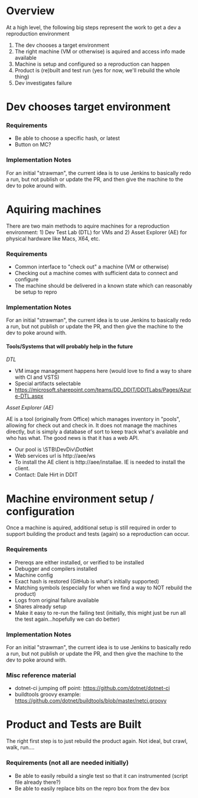 # Overview
At a high level, the following big steps represent the work to get a dev a reproduction environment
1. The dev chooses a target environment
1. The right machine (VM or otherwise) is aquired and access info made available
1. Machine is setup and configured so a reproduction can happen
1. Product is (re)built and test run  (yes for now, we'll rebuild the whole thing)
1. Dev investigates failure

# Dev chooses target environment

### Requirements
- Be able to choose a specific hash, or latest
- Button on MC?  

### Implementation Notes
For an initial "strawman", the current idea is to use Jenkins to basically redo a run, but not publish or update the PR, and then give the machine to the dev to poke around with.


# Aquiring machines
There are two main methods to aquire machines for a reproduction environment: 1) Dev Test Lab (DTL) for VMs and 2) Asset Explorer (AE) for physical hardware like Macs, X64, etc.

### Requirements
- Common interface to "check out" a machine (VM or otherwise)
- Checking out a machine comes with sufficient data to connect and configure
- The machine should be delivered in a known state which can reasonably be setup to repro

### Implementation Notes
For an initial "strawman", the current idea is to use Jenkins to basically redo a run, but not publish or update the PR, and then give the machine to the dev to poke around with.

#### Tools/Systems that will probably help in the future
*DTL*
- VM image management happens here (would love to find a way to share with CI and VSTS)
- Special artifacts selectable
- https://microsoft.sharepoint.com/teams/DD_DDIT/DDITLabs/Pages/Azure-DTL.aspx

*Asset Explorer (AE)*

AE is a tool (originally from Office) which manages inventory in "pools", allowing for check out and check in.  It does not manage the machines directly, but is simply a database of sort to keep track what's available and who has what.  The good news is that it has a web API.

- Our pool is \STB\DevDiv\DotNet
- Web services url is http://aee/ws
- To install the AE client is http://aee/installae.  IE is needed to install the client.
- Contact: Dale Hirt in DDIT

# Machine environment setup / configuration
Once a machine is aquired, additional setup is still required in order to support building the product and tests (again) so a reproduction can occur.

### Requirements
- Prereqs are either installed, or verified to be installed
- Debugger and compilers installed
- Machine config 
- Exact hash is restored (GitHub is what's initially supported)
- Matching symbols (especially for when we find a way to NOT rebuild the product)
- Logs from original failure available
- Shares already setup
- Make it easy to re-run the failing test  (initially, this might just be run all the test again...hopefully we can do better)

### Implementation Notes
For an initial "strawman", the current idea is to use Jenkins to basically redo a run, but not publish or update the PR, and then give the machine to the dev to poke around with.

### Misc reference material
- dotnet-ci jumping off point: https://github.com/dotnet/dotnet-ci
- buildtools groovy example: https://github.com/dotnet/buildtools/blob/master/netci.groovy 


# Product and Tests are Built
The right first step is to just rebuild the product again.  Not ideal, but crawl, walk, run....

### Requirements (not all are needed initially)
- Be able to easily rebuild a single test so that it can instrumented  (script file already there?)
- Be able to easily replace bits on the repro box from the dev box
